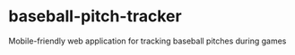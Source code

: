 # baseball-pitch-tracker
Mobile-friendly web application for tracking baseball pitches during games
